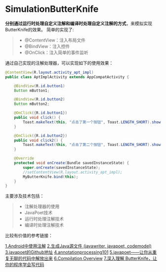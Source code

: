 # SimulationButterKnife
**分别通过运行时处理自定义注解和编译时处理自定义注解的方式**，来模拟实现ButterKnife的效果。
简单的实现了:

> * @ContentView：注入布局文件
> * @BindView：注入控件
> * @OnClick：注入简单的事件监听

通过自己实现的注解处理器，可以实现如下的使用效果：

``` java
@ContentView(R.layout.activity_apt_impl)
public class AptImplActivity extends AppCompatActivity {

    @BindView(R.id.button1)
    Button mButton1;

    @BindView(R.id.button2)
    Button mButton2;

    @OnClick({R.id.button1})
    public void click() {
        Toast.makeText(this, "点击了第一个按钮", Toast.LENGTH_SHORT).show();
    }

    @OnClick({R.id.button2})
    public void click2() {
        Toast.makeText(this, "点击了第二个按钮", Toast.LENGTH_SHORT).show();
    }

    @Override
    protected void onCreate(Bundle savedInstanceState) {
        super.onCreate(savedInstanceState);
        //setContentView(R.layout.activity_apt_impl);
        MyButterKnife.bind(this);
    }
}
```

主要涉及技术包括：
> * 注解处理器的使用
> * JavaPoet技术
> * 运行时处理注解技术
> * 编译时处理注解技术

比较有价值的参考链接：

[1.Android中使用注解](https://www.zhangningning.com.cn/blog/Android/android_rentention.html)
[2.生成Java源文件 (javawriter, javapoet, codemodel)](http://www.jianshu.com/p/ae0fa4761dd8)
[3.javapoet的Github地址](https://github.com/square/javapoet)
[4.annotationprocessing101](http://hannesdorfmann.com/annotation-processing/annotationprocessing101)
[5.javapoet——让你从重复无聊的代码中解放出来](http://www.jianshu.com/p/95f12f72f69a)
[6.Compilation Overview](http://openjdk.java.net/groups/compiler/doc/compilation-overview/index.html)
[7.深入理解 ButterKnife，让你的程序学会写代码](https://zhuanlan.zhihu.com/p/22248846)